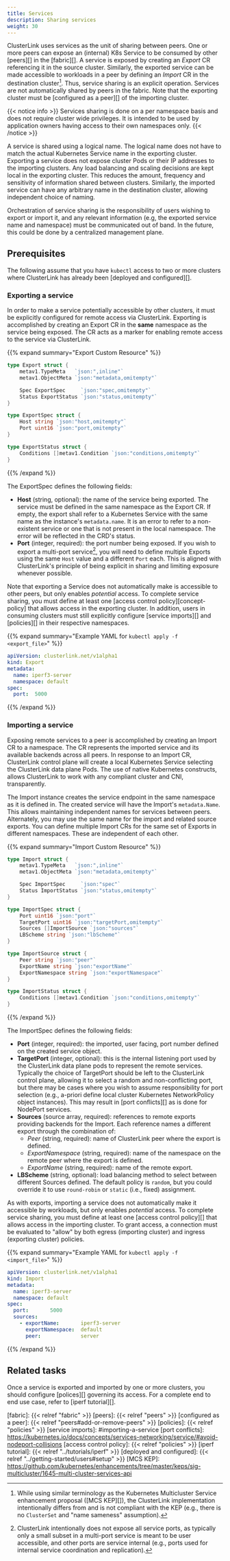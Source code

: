 ```yaml
---
title: Services
description: Sharing services
weight: 30
---
```


ClusterLink uses services as the unit of sharing between peers.
 One or more peers can expose an (internal) K8s Service to
 be consumed by other [peers][] in the [fabric][].
 A service is exposed by creating an *Export* CR referencing it in the
 source cluster. Similarly, the exported service can be made accessible to workloads
 in a peer by defining an *Import* CR in the destination cluster[^KEP-1645].
 Thus, service sharing is an explicit operation. Services are not automatically
 shared by peers in the fabric. Note that the exporting cluster must be
 [configured as a peer][] of the importing cluster.

{{< notice info >}}
Services sharing is done on a per namespace basis and does not require cluster wide privileges.
 It is intended to be used by application owners having access to their own namespaces only.
{{< /notice >}}

A service is shared using a logical name. The logical name does not have to match
 the actual Kubernetes Service name in the exporting cluster. Exporting a service
 does not expose cluster Pods or their IP addresses to the importing clusters.
 Any load balancing and scaling decisions are kept local in the exporting cluster.
 This reduces the amount, frequency and sensitivity of information shared between
 clusters. Similarly, the imported service can have any arbitrary name in the
 destination cluster, allowing independent choice of naming.

Orchestration of service sharing is the responsibility of users wishing to
 export or import it, and any relevant information (e.g, the exported service
 name and namespace) must be communicated out of band. In the future, this could
 be done by a centralized management plane.

<!-- TODO: image showing export/import (from >2 clusters?) -->

<!--
 TODO centralized management may apply simplification of sharing via policies
  (e.g., auto-expose)
  can also simplify some via clusterlink cli (e.g., allow-all policy default)
  Ask for inputs through the documentation?
  Put all of the above in footnote?
-->

## Prerequisites

The following assume that you have `kubectl` access to two or more clusters where ClusterLink
 has already been [deployed and configured][].

### Exporting a service

In order to make a service potentially accessible by other clusters, it must be
 explicitly configured for remote access via ClusterLink. Exporting is
 accomplished by creating an Export CR in the **same** namespace
 as the service being exposed. The CR acts as a marker for enabling
 remote access to the service via ClusterLink.

{{% expand summary="Export Custom Resource" %}}

```go
type Export struct {
    metav1.TypeMeta   `json:",inline"`
    metav1.ObjectMeta `json:"metadata,omitempty"`

    Spec ExportSpec     `json:"spec,omitempty"`
    Status ExportStatus `json:"status,omitempty"`
}

type ExportSpec struct {
    Host string `json:"host,omitempty"`
    Port uint16 `json:"port,omitempty"`
}

type ExportStatus struct {
    Conditions []metav1.Condition `json:"conditions,omitempty"`
}
```

{{% /expand %}}

The ExportSpec defines the following fields:

- **Host** (string, optional): the name of the service being exported. The service
 must be defined in the same namespace as the Export CR. If empty,
 the export shall refer to a Kubernetes Service with the same name as the instance's
 `metadata.name`. It is an error to refer to a non-existent service or one that is
 not present in the local namespace. The error will be reflected in the CRD's status.
- **Port** (integer, required): the port number being exposed. If you wish to export
 a multi-port service[^multiport], you will need to define multiple Exports using
 the same `Host` value and a different `Port` each. This is aligned with ClusterLink's
 principle of being explicit in sharing and limiting exposure whenever possible.

Note that exporting a Service does not automatically make is accessible to other
 peers, but only enables *potential* access. To complete service sharing, you must
 define at least one [access control policy][concept-policy] that allows
 access in the exporting cluster.
 In addition, users in consuming clusters must still explicitly configure
 [service imports][] and [policies][] in their respective namespaces.

{{% expand summary="Example YAML for `kubectl apply -f <export_file>`" %}}

```yaml
apiVersion: clusterlink.net/v1alpha1
kind: Export
metadata:
  name: iperf3-server
  namespace: default
spec:
  port:  5000
```

{{% /expand %}}

### Importing a service

Exposing remote services to a peer is accomplished by creating an Import CR
 to a namespace. The CR represents the imported service and its
 available backends across all peers. In response to an Import CR, ClusterLink
 control plane will create a local Kubernetes Service selecting the ClusterLink
 data plane Pods. The use of native Kubernetes constructs, allows ClusterLink
 to work with any compliant cluster and CNI, transparently.

The Import instance creates the service endpoint in the same namespace as it is
 defined in. The created service will have the Import's `metadata.Name`. This
 allows maintaining independent names for services between peers. Alternately,
 you may use the same name for the import and related source exports.
 You can define multiple Import CRs for the same set of Exports in different
 namespaces. These are independent of each other.

{{% expand summary="Import Custom Resource" %}}

```go
type Import struct {
    metav1.TypeMeta   `json:",inline"`
    metav1.ObjectMeta `json:"metadata,omitempty"`

    Spec ImportSpec     `json:"spec"`
    Status ImportStatus `json:"status,omitempty"`
}

type ImportSpec struct {
    Port uint16 `json:"port"`
    TargetPort uint16 `json:"targetPort,omitempty"`
    Sources []ImportSource `json:"sources"`
    LBScheme string `json:"lbScheme"`
}

type ImportSource struct {
    Peer string `json:"peer"`
    ExportName string `json:"exportName"`
    ExportNamespace string `json:"exportNamespace"`
}

type ImportStatus struct {
    Conditions []metav1.Condition `json:"conditions,omitempty"`
}
```

{{% /expand %}}

The ImportSpec defines the following fields:

- **Port** (integer, required): the imported, user facing, port number defined
 on the created service object.
- **TargetPort** (integer, optional): this is the internal listening port
 used by the ClusterLink data plane pods to represent the remote services. Typically the
 choice of TargetPort should be left to the ClusterLink control plane, allowing
 it to select a random and non-conflicting port, but there may be cases where
 you wish to assume responsibility for port selection (e.g., a-priori define
 local cluster Kubernetes NetworkPolicy object instances). This may result in
 [port conflicts][] as is done for NodePort services.
- **Sources** (source array, required): references to remote exports providing backends
 for the Import. Each reference names a different export through the combination of:
  - *Peer* (string, required): name of ClusterLink peer where the export is defined.
  - *ExportNamespace* (string, required): name of the namespace on the remote peer where
   the export is defined.
  - *ExportName* (string, required): name of the remote export.
- **LBScheme** (string, optional): load balancing method to select between different
 Sources defined. The default policy is `random`, but you could override it to use
 `round-robin` or `static` (i.e., fixed) assignment.

<!-- Importing multiport? It is not possible... Could use merge in future?
 perhaps, but might requires explicit service name so can merge correctly
 or use port set instead of individual port per export/import -->

As with exports, importing a service does not automatically make it accessible by
 workloads, but only enables *potential* access. To complete service sharing,
 you must define at least one [access control policy][] that
 allows access in the importing cluster. To grant access, a connection must be
 evaluated to "allow" by both egress (importing cluster) and ingress (exporting
 cluster) policies.

{{% expand summary="Example YAML for `kubectl apply -f <import_file>`" %}}

```yaml
apiVersion: clusterlink.net/v1alpha1
kind: Import
metadata:
  name: iperf3-server
  namespace: default
spec:
  port:       5000
  sources:
    - exportName:       iperf3-server
      exportNamespace:  default
      peer:             server
```

{{% /expand %}}

## Related tasks

Once a service is exported and imported by one or more clusters, you should
 configure [polices][] governing its access.
 For a complete end to end use case, refer to [iperf tutorial][].

[^KEP-1645]: While using similar terminology as the Kubernetes Multicluster Service
 enhancement proposal ([MCS KEP][]), the ClusterLink implementation intentionally
 differs from and is not compliant with the KEP (e.g., there is no `ClusterSet`
 and "name sameness" assumption).

[^multiport]: ClusterLink intentionally does not expose all service ports, as
 typically only a small subset in a multi-port service is meant to be user
 accessible, and other ports are service internal (e.g., ports used for internal
 service coordination and replication).

[fabric]: {{< relref "fabric" >}}
[peers]: {{< relref "peers" >}}
[configured as a peer]: {{< relref "peers#add-or-remove-peers" >}}
[policies]: {{< relref "policies" >}}
[service imports]: #importing-a-service
[port conflicts]: https://kubernetes.io/docs/concepts/services-networking/service/#avoid-nodeport-collisions
[access control policy]: {{< relref "policies" >}}
[iperf tutorial]: {{< relref "../tutorials/iperf" >}}
[deployed and configured]: {{< relref "../getting-started/users#setup" >}}
[MCS KEP]: https://github.com/kubernetes/enhancements/tree/master/keps/sig-multicluster/1645-multi-cluster-services-api
